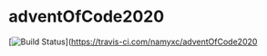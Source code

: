 # adventOfCode2020

[![Build Status](https://travis-ci.com/namyxc/adventOfCode2020.svg?branch=main)](https://travis-ci.com/namyxc/adventOfCode2020
